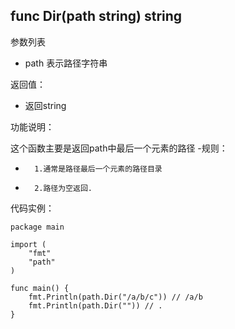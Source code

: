 ﻿## func Dir(path string) string

参数列表

- path 表示路径字符串 


返回值：

- 返回string

功能说明：

这个函数主要是返回path中最后一个元素的路径
-规则：
-		1.通常是路径最后一个元素的路径目录
-		2.路径为空返回.



代码实例：
~~~
package main

import (
	"fmt"
	"path"
)

func main() {
	fmt.Println(path.Dir("/a/b/c")) // /a/b
	fmt.Println(path.Dir("")) // .
}

~~~